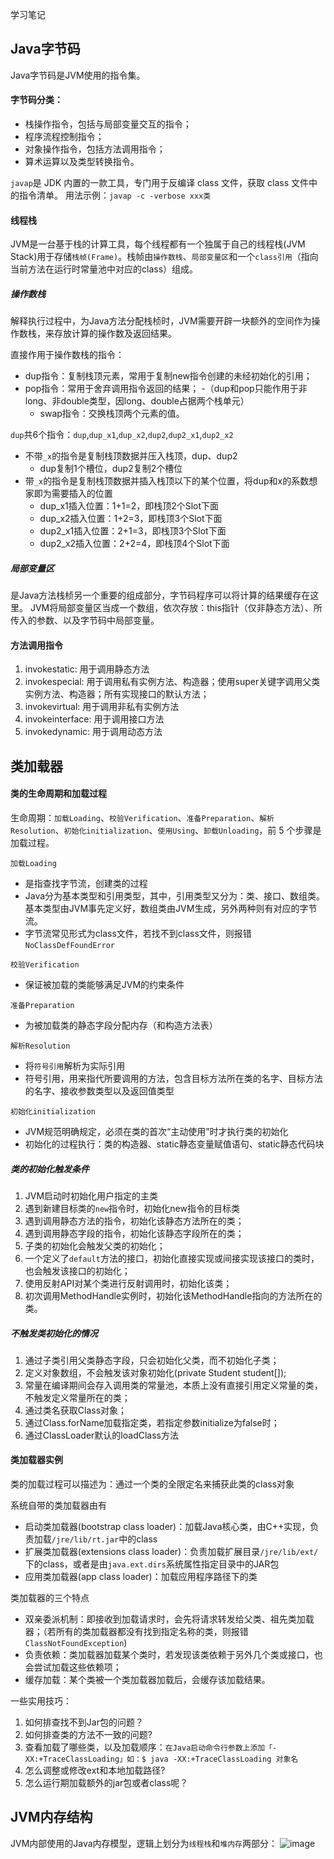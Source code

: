 学习笔记

## Java字节码
Java字节码是JVM使用的指令集。

#### 字节码分类：
- 栈操作指令，包括与局部变量交互的指令；
 - 程序流程控制指令；
  - 对象操作指令，包括方法调用指令；
   - 算术运算以及类型转换指令。
  
`javap`是 JDK 内置的一款工具，专门用于反编译 class 文件，获取 class 文件中的指令清单。
用法示例：`javap -c -verbose xxx类`

#### 线程栈
JVM是一台基于栈的计算工具，每个线程都有一个独属于自己的线程栈(JVM Stack)用于存储`栈帧(Frame)`。栈帧由`操作数栈`、`局部变量区`和一个`class引用`（指向当前方法在运行时常量池中对应的class）组成。

##### 操作数栈
解释执行过程中，为Java方法分配栈桢时，JVM需要开辟一块额外的空间作为操作数栈，来存放计算的操作数及返回结果。

直接作用于操作数栈的指令：
- dup指令：复制栈顶元素，常用于复制new指令创建的未经初始化的引用；
 - pop指令：常用于舍弃调用指令返回的结果；
  -（dup和pop只能作用于非long、非double类型，因long、double占据两个栈单元）
   - swap指令：交换栈顶两个元素的值。

`dup`共6个指令：`dup`,`dup_x1`,`dup_x2`,`dup2`,`dup2_x1`,`dup2_x2`
- 不带`_x`的指令是复制栈顶数据并压入栈顶，dup、dup2
  - dup复制1个槽位，dup2复制2个槽位
 - 带`_x`的指令是复制栈顶数据并插入栈顶以下的某个位置，将dup和x的系数想家即为需要插入的位置
   - dup_x1插入位置：1+1=2，即栈顶2个Slot下面
    - dup_x2插入位置：1+2=3，即栈顶3个Slot下面
     - dup2_x1插入位置：2+1=3，即栈顶3个Slot下面
      - dup2_x2插入位置：2+2=4，即栈顶4个Slot下面

##### 局部变量区
是Java方法栈桢另一个重要的组成部分，字节码程序可以将计算的结果缓存在这里。
JVM将局部变量区当成一个数组，依次存放：this指针（仅非静态方法）、所传入的参数、以及字节码中局部变量。

#### 方法调用指令
1. invokestatic: 	用于调用静态方法
2. invokespecial:	用于调用私有实例方法、构造器；使用super关键字调用父类实例方法、构造器；所有实现接口的默认方法；
3. invokevirtual:		用于调用非私有实例方法
4. invokeinterface:	用于调用接口方法
5. invokedynamic:	用于调用动态方法

## 类加载器

#### 类的生命周期和加载过程
生命周期：`加载Loading`、`校验Verification`、`准备Preparation`、`解析Resolution`、`初始化initialization`、`使用Using`、`卸载Unloading`，前 5 个步骤是加载过程。

`加载Loading`
- 是指查找字节流，创建类的过程
 - Java分为基本类型和引用类型，其中，引用类型又分为：类、接口、数组类。基本类型由JVM事先定义好，数组类由JVM生成，另外两种则有对应的字节流。
  - 字节流常见形式为class文件，若找不到class文件，则报错`NoClassDefFoundError`

`校验Verification`
- 保证被加载的类能够满足JVM的约束条件

`准备Preparation`
- 为被加载类的静态字段分配内存（和构造方法表）

`解析Resolution`
- 将`符号引用`解析为实际引用
 - 符号引用，用来指代所要调用的方法，包含目标方法所在类的名字、目标方法的名字、接收参数类型以及返回值类型

`初始化initialization`
- JVM规范明确规定，必须在类的首次“主动使用”时才执行类的初始化
 - 初始化的过程执行：类的构造器、static静态变量赋值语句、static静态代码块
 
##### 类的初始化触发条件
1. JVM启动时初始化用户指定的主类
2. 遇到新建目标类的`new`指令时，初始化new指令的目标类
3. 遇到调用静态方法的指令，初始化该静态方法所在的类；
4. 遇到调用静态字段的指令，初始化该静态字段所在的类；
5. 子类的初始化会触发父类的初始化；
6. 一个定义了`default`方法的接口，初始化直接实现或间接实现该接口的类时，也会触发该接口的初始化；
7. 使用反射API对某个类进行反射调用时，初始化该类；
8. 初次调用MethodHandle实例时，初始化该MethodHandle指向的方法所在的类。

##### 不触发类初始化的情况
1. 通过子类引用父类静态字段，只会初始化父类，而不初始化子类；
2. 定义对象数组，不会触发该对象初始化(private Student student[]);
3. 常量在编译期间会存入调用类的常量池，本质上没有直接引用定义常量的类，不触发定义常量所在的类；
4. 通过类名获取Class对象；
5. 通过Class.forName加载指定类，若指定参数initialize为false时；
6. 通过ClassLoader默认的loadClass方法

#### 类加载器实例
类的加载过程可以描述为：通过一个类的全限定名来捕获此类的class对象

系统自带的类加载器由有
- 启动类加载器(bootstrap class loader)：加载Java核心类，由C++实现，负责加载`/jre/lib/rt.jar`中的class
 - 扩展类加载器(extensions class loader)：负责加载扩展目录`/jre/lib/ext/`下的class，或者是由`java.ext.dirs`系统属性指定目录中的JAR包
  - 应用类加载器(app class loader)：加载应用程序路径下的类

类加载器的三个特点
- 双亲委派机制：即接收到加载请求时，会先将请求转发给父类、祖先类加载器；（若所有的类加载器都没有找到指定名称的类，则报错`ClassNotFoundException`)
 - 负责依赖：类加载器加载某个类时，若发现该类依赖于另外几个类或接口，也会尝试加载这些依赖项；
  - 缓存加载：某个类被一个类加载器加载后，会缓存该加载结果。

一些实用技巧：
1. 如何排查找不到Jar包的问题？
2. 如何排查类的方法不一致的问题?
3. 查看加载了哪些类，以及加载顺序：`在Java启动命令行参数上添加「-XX:+TraceClassLoading」如：$ java -XX:+TraceClassLoading 对象名`
4. 怎么调整或修改ext和本地加载路径?
5. 怎么运行期加载额外的jar包或者class呢？

## JVM内存结构
JVM内部使用的Java内存模型，逻辑上划分为`线程栈`和`堆内存`两部分：
![image](https://github.com/Moby2020/JAVA-000/tree/main/Week_01/noteImg/JVM.png)

   